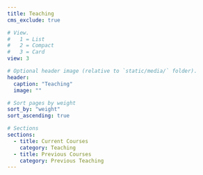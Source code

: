 ```yaml
---
title: Teaching
cms_exclude: true

# View.
#   1 = List
#   2 = Compact
#   3 = Card
view: 3

# Optional header image (relative to `static/media/` folder).
header:
  caption: "Teaching"
  image: ""

# Sort pages by weight
sort_by: "weight"
sort_ascending: true

# Sections
sections:
  - title: Current Courses
    category: Teaching
  - title: Previous Courses
    category: Previous Teaching
---
```

